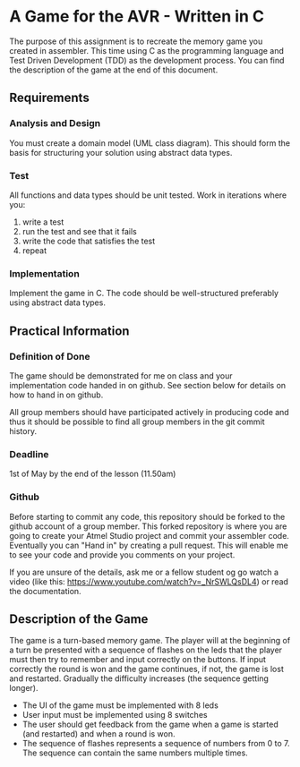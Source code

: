 # A Game for the AVR - Written in C
The purpose of this assignment is to recreate the memory game you created in assembler. This time using C as the programming language and Test Driven Development (TDD) as the development process. You can find the description of the game at the end of this document.

## Requirements

### Analysis and Design
You must create a domain model (UML class diagram). This should form the basis for structuring your solution using abstract data types.

### Test
All functions and data types should be unit tested. Work in iterations where you: 
1. write a test
1. run the test and see that it fails
1. write the code that satisfies the test
1. repeat

### Implementation
Implement the game in C. The code should be well-structured preferably using abstract data types.

## Practical Information
### Definition of Done
The game should be demonstrated for me on class and your implementation code handed in on github. See section below for details on how to hand in on github.

All group members should have participated actively in producing code and thus it should be possible to find all group members in the git commit history.

### Deadline 
1st of May by the end of the lesson (11.50am)

### Github
Before starting to commit any code, this repository should be forked to the github account of a group member. This forked repository is where you are going to create your Atmel Studio project and commit your assembler code. Eventually you can "Hand in" by creating a pull request. This will enable me to see your code and provide you comments on your project.

If you are unsure of the details, ask me or a fellow student og go watch a video (like this: https://www.youtube.com/watch?v=_NrSWLQsDL4) or read the documentation.

## Description of the Game

The game is a turn-based memory game. The player will at the beginning of a turn be presented with a sequence of flashes on the leds that the player must then try to remember and input correctly on the buttons. If input correctly the round is won and the game continues, if not, the game is lost and restarted. Gradually the difficulty increases (the sequence getting longer).

* The UI of the game must be implemented with 8 leds
* User input must be implemented using 8 switches
* The user should get feedback from the game when a game is started (and restarted) and when a round is won.
* The sequence of flashes represents a sequence of numbers from 0 to 7. The sequence can contain the same numbers multiple times. 